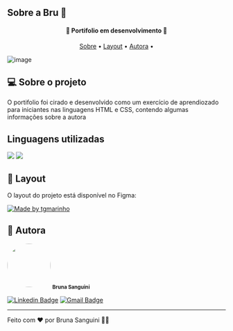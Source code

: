 <h2>Sobre a Bru  🥰</h2>
<h4 align="center"> 
	🚧 Portifolio em desenvolvimento 🚧
</h4>

<p align="center">
 <a href="#-sobre-o-projeto">Sobre</a> •
 <a href="#-layout">Layout</a> • 
 <a href="#-autora">Autora</a> • 
</p>

![image](https://user-images.githubusercontent.com/92685862/226496467-774d12b9-0a76-4ede-bd5a-10431ef01337.png)

## 💻 Sobre o projeto

<p>O portifolio foi cirado e desenvolvido como um exercício de aprendiozado para iniciantes nas linguagens HTML e CSS, contendo algumas informações sobre a autora</p>

## Linguagens utilizadas
<img src="https://img.shields.io/badge/HTML5-E34F26?style=for-the-badge&logo=html5&logoColor=white" />
<img src="https://img.shields.io/badge/CSS3-1572B6?style=for-the-badge&logo=css3&logoColor=white" />

## 🎨 Layout

O layout do projeto está disponível no Figma:

<a href="https://www.figma.com/file/vcPWjdS8drmqoF8kNJthWN/Portifolio?node-id=0-1&t=aMYh8bmMCt29RQjo-0">
  <img alt="Made by tgmarinho" src="https://img.shields.io/badge/Acessar%20Layout%20-Figma-%2304D361">
</a>



## 🦸 Autora

 <img style="border-radius: 50%;" src="https://avatars.githubusercontent.com/u/92685862?s=400&u=3afc6b9dfe5b8c08e2d17495c6d904ee8bd6d458&v=4" width="100px;" alt=""/>
 <sub><b>Bruna Sanguini</b></sub>

[![Linkedin Badge](https://img.shields.io/badge/-Bruna-blue?style=flat-square&logo=Linkedin&logoColor=white&link=https://www.linkedin.com/in/brunasanguini/)](https://www.linkedin.com/in/brunasanguini/) 
[![Gmail Badge](https://img.shields.io/badge/-brunasmguedes@gmail.com-c14438?style=flat-square&logo=Gmail&logoColor=white&link=mailto:brunasmguedes@gmail.com)](mailto:brunasmguedes@gmail.com)

---

Feito com ❤️ por Bruna Sanguini 👋🏽
